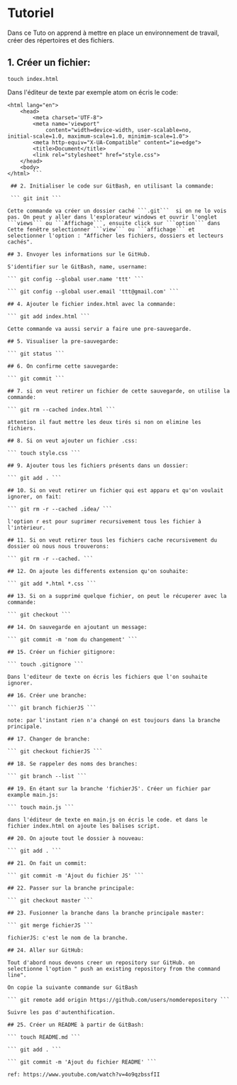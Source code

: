 # Tutoriel

Dans ce Tuto on apprend à mettre en place un environnement de travail, créer des répertoires et des fichiers.

## 1. Créer un fichier:

``` touch index.html ```

Dans l'éditeur de texte par exemple atom on écris le code:

``` <!doctype html>
<html lang="en">
	<head>
		<meta charset='UTF-8">
		<meta name='viewport"
			content="width=device-width, user-scalable=no,
initial-scale=1.0, maximum-scale=1.0, minimim-scale=1.0">
		<meta http-equiv="X-UA-Compatible" content="ie=edge">
		<title>Document</title>
		<link rel="stylesheet" href="style.css">
	</head>
	<body>
</html> ```

 ## 2. Initialiser le code sur GitBash, en utilisant la commande:

 ``` git init ```

Cette commande va créer un dossier caché ```.git```  si on ne lo vois pas. On peut y aller dans l'explorateur windows et ouvrir l'onglet ```views``` ou ```Affichage```, ensuite click sur ```option``` dans Cette fenêtre selectionner ```view``` ou ```affichage``` et selectionner l'option : "Afficher les fichiers, dossiers et lecteurs cachés".

## 3. Envoyer les informations sur le GitHub.

S'identifier sur le GitBash, name, username:

``` git config --global user.name 'ttt' ```

``` git config --global user.email 'ttt@gmail.com' ```

## 4. Ajouter le fichier index.html avec la commande:

``` git add index.html ```

Cette commande va aussi servir a faire une pre-sauvegarde.

## 5. Visualiser la pre-sauvegarde:

``` git status ```

## 6. On confirme cette sauvegarde:

``` git commit ```

## 7. si on veut retirer un fichier de cette sauvegarde, on utilise la commande:

``` git rm --cached index.html ```

attention il faut mettre les deux tirés si non on elimine les fichiers.

## 8. Si on veut ajouter un fichier .css:

``` touch style.css ```

## 9. Ajouter tous les fichiers présents dans un dossier:

``` git add . ```

## 10. Si on veut retirer un fichier qui est apparu et qu'on voulait ignorer, on fait:

``` git rm -r --cached .idea/ ```

l'option r est pour suprimer recursivement tous les fichier à l'intèrieur.

## 11. Si on veut retirer tous les fichiers cache recursivement du dossier où nous nous trouverons:

``` git rm -r --cached. ```

## 12. On ajoute les differents extension qu'on souhaite:

``` git add *.html *.css ```

## 13. Si on a supprimé quelque fichier, on peut le récuperer avec la commande:

``` git checkout ```

## 14. On sauvegarde en ajoutant un message:

``` git commit -m 'nom du changement' ```

## 15. Créer un fichier gitignore:

``` touch .gitignore ```

Dans l'editeur de texte on écris les fichiers que l'on souhaite ignorer.

## 16. Créer une branche:

``` git branch fichierJS ```

note: par l'instant rien n'a changé on est toujours dans la branche principale.

## 17. Changer de branche:

``` git checkout fichierJS ```

## 18. Se rappeler des noms des branches:

``` git branch --list ```

## 19. En étant sur la branche 'fichierJS'. Créer un fichier par example main.js:

``` touch main.js ```

dans l'éditeur de texte en main.js on écris le code. et dans le fichier index.html on ajoute les balises script.

## 20. On ajoute tout le dossier à nouveau:

``` git add . ```

## 21. On fait un commit:

``` git commit -m 'Ajout du fichier JS' ```

## 22. Passer sur la branche principale:

``` git checkout master ```

## 23. Fusionner la branche dans la branche principale master:

``` git merge fichierJS ```

fichierJS: c'est le nom de la branche.

## 24. Aller sur GitHub:

Tout d'abord nous devons creer un repository sur GitHub. on selectionne l'option " push an existing repository from the command line".

On copie la suivante commande sur GitBash

``` git remote add origin https://github.com/users/nomderepository ```

Suivre les pas d'autenthification.

## 25. Créer un README à partir de GitBash:

``` touch README.md ```

``` git add . ```

``` git commit -m 'Ajout du fichier README' ```

ref: https://www.youtube.com/watch?v=4o9qzbssfII
